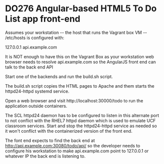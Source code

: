 # DO276 Angular-based HTML5 To Do List app front-end

Assumes your workstation -- the host that runs the Vagrant box VM -- /etc/hosts is configured with:

127.0.0.1 api.example.com

It is NOT enough to have this on the Vagrant Box as your workstation web browser needs to resolve api.example.com so the AngularJS front end can talk to
 the back end API


Start one of the backends and run the build.sh script.

The build.sh script copies the HTML pages to Apache and them starts the httpd24-httpd systemd service.

Open a web browser and visit http://localhost:30000/todo to run the application outside containers.

The SCL httpd24 daemon has to be configured to listen in this alternate port to not conflict with the RHEL7 httpd daemon which is used to emulate UCF classroom services. Start and stop the httpd24-httpd service as needed so it won't conflict with the containerized version of the front end.

The font end expects to find the back end at http://api.example.com:30080/todo/api/ so the developer needs to configure his workstation to make api.example.com point to 127.0.0.1 or whatever IP the back end is listening to.

